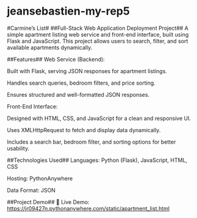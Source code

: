 # jeansebastien-my-rep5

#Carmine’s List#
##Full-Stack Web Application Deployment Project##
A simple apartment listing web service and front-end interface, built using Flask and JavaScript. This project allows users to search, filter, and sort available apartments dynamically.

##Features##
Web Service (Backend):

Built with Flask, serving JSON responses for apartment listings.

Handles search queries, bedroom filters, and price sorting.

Ensures structured and well-formatted JSON responses.

Front-End Interface:

Designed with HTML, CSS, and JavaScript for a clean and responsive UI.

Uses XMLHttpRequest to fetch and display data dynamically.

Includes a search bar, bedroom filter, and sorting options for better usability.

##Technologies Used##
Languages: Python (Flask), JavaScript, HTML, CSS

Hosting: PythonAnywhere

Data Format: JSON

##Project Demo##
🔗 Live Demo: https://jr09427n.pythonanywhere.com/static/apartment_list.html
